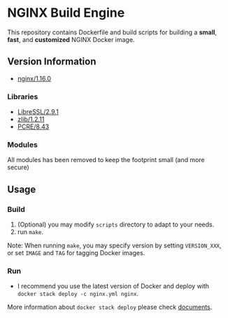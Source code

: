 # NGINX Build Engine

This repository contains Dockerfile and build scripts for building a **small**, **fast**, and **customized** NGINX Docker image.

## Version Information

* [nginx/1.16.0](http://nginx.org/)

### Libraries

* [LibreSSL/2.9.1](http://www.libressl.org/)
* [zlib/1.2.11](http://zlib.net/)
* [PCRE/8.43](http://www.pcre.org/)

### Modules

All modules has been removed to keep the footprint small (and more secure)

## Usage

### Build

1. (Optional) you may modify `scripts` directory to adapt to your needs.
2. run `make`.

Note: When running `make`, you may specify version by setting `VERSION_XXX`, or set `IMAGE` and `TAG` for tagging Docker images.

### Run

* I recommend you use the latest version of Docker and deploy with `docker stack deploy -c nginx.yml nginx`.

More information about `docker stack deploy` please check [documents](https://docs.docker.com/engine/reference/commandline/stack_deploy/).
